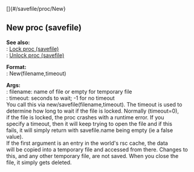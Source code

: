 []{#/savefile/proc/New}    
## New proc (savefile)    
**See also:**    
:   [Lock proc (savefile)](/ref/savefile/proc/Lock.md)    
:   [Unlock proc (savefile)](/ref/savefile/proc/Unlock.md)    
<!-- -->    
**Format:**    
:   New(filename,timeout)    
<!-- -->    
**Args:**    
:   filename: name of file or empty for temporary file    
:   timeout: seconds to wait; -1 for no timeout    
You call this via new/savefile(filename,timeout). The timeout is used to    
determine how long to wait if the file is locked. Normally (timeout=0),    
if the file is locked, the proc crashes with a runtime error. If you    
specify a timeout, then it will keep trying to open the file and if this    
fails, it will simply return with savefile.name being empty (ie a false    
value).    
If the first argument is an entry in the world\'s rsc cache, the data    
will be copied into a temporary file and accessed from there. Changes to    
this, and any other temporary file, are not saved. When you close the    
file, it simply gets deleted.  